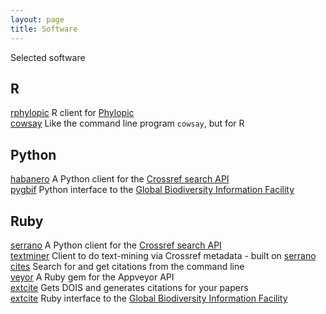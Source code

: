 ```yaml
---
layout: page
title: Software
---
```


Selected software

## R

[rphylopic](https://github.com/sckott/rphylopic) <i class="fa fa-chevron-right"></i> R client for [Phylopic](http://phylopic.org/)<br>
[cowsay](https://github.com/sckott/cowsay) <i class="fa fa-chevron-right"></i> Like the command line program `cowsay`, but for R<br>

## Python

[habanero](https://github.com/sckott/habanero) <i class="fa fa-chevron-right"></i> A Python client for the [Crossref search API][crapi]<br>
[pygbif](https://github.com/gbif/pygbif) <i class="fa fa-chevron-right"></i> Python interface to the [Global Biodiversity Information Facility](https://www.gbif.org/)<br>

## Ruby

[serrano](https://github.com/sckott/serrano) <i class="fa fa-chevron-right"></i> A Python client for the [Crossref search API][crapi]<br>
[textminer](https://github.com/sckott/textminer) <i class="fa fa-chevron-right"></i> Client to do text-mining via Crossref metadata - built on [serrano](https://github.com/sckott/serrano)<br>
[cites](https://github.com/sckott/cites) <i class="fa fa-chevron-right"></i> Search for and get citations from the command line<br>
[veyor](https://github.com/sckott/veyor) <i class="fa fa-chevron-right"></i> A Ruby gem for the Appveyor API<br>
[extcite](https://github.com/sckott/extcite) <i class="fa fa-chevron-right"></i> Gets DOIS and generates citations for your papers<br>
[extcite](https://github.com/sckott/gbifrb) <i class="fa fa-chevron-right"></i> Ruby interface to the [Global Biodiversity Information Facility](https://www.gbif.org/)

[crapi]: https://github.com/CrossRef/rest-api-doc/blob/master/rest_api.md

